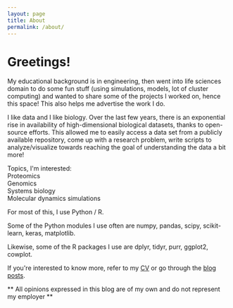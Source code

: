```yaml
---
layout: page
title: About
permalink: /about/
---
```


# Greetings!   

My educational background is in engineering, then went into life sciences domain to do some fun stuff (using simulations, models, lot of cluster computing) and wanted to share some of the projects I worked on, hence this space! This also helps me advertise the work I do.

I like data and I like biology. Over the last few years, there is an exponential rise in availability of high-dimensional biological datasets, thanks to open-source efforts. This allowed me to easily access a data set from a publicly available repository, come up with a research problem, write scripts to analyze/visualize towards reaching the goal of understanding the data a bit more!

Topics, I'm interested:  
Proteomics  
Genomics  
Systems biology  
Molecular dynamics simulations  


For most of this, I use Python / R.  

Some of the Python modules I use often are numpy, pandas, scipy, scikit-learn, keras, matplotlib.  

Likewise, some of the R packages I use are dplyr, tidyr, purr, ggplot2, cowplot.  

If you're interested to know more, refer to my [CV](/cv) or go through the [blog posts](/).  


** All opinions expressed in this blog are of my own and do not represent my employer **

